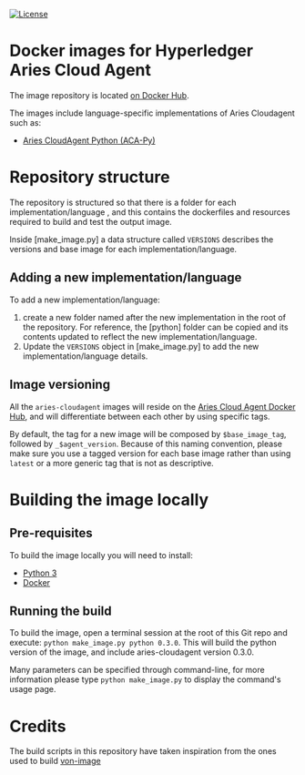 [![License](https://img.shields.io/badge/License-Apache%202.0-blue.svg)](LICENSE)

# Docker images for Hyperledger Aries Cloud Agent

The image repository is located [on Docker Hub](https://hub.docker.com/r/hyperledger/aries-cloudagent/).

The images include language-specific implementations of Aries Cloudagent such as:

-   [Aries CloudAgent Python (ACA-Py)](https://github.com/hyperledger/aries-cloudagent-python)

# Repository structure

The repository is structured so that there is a folder for each implementation/language , and this contains the dockerfiles and resources required to build and test the output image.

Inside [make_image.py] a data structure called `VERSIONS` describes the versions and base image for each implementation/language.

## Adding a new implementation/language

To add a new implementation/language:

1. create a new folder named after the new implementation in the root of the repository. For reference, the [python] folder can be copied and its contents updated to reflect the new implementation/language.
2. Update the `VERSIONS` object in [make_image.py] to add the new implementation/language details.

## Image versioning

All the `aries-cloudagent` images will reside on the [Aries Cloud Agent Docker Hub](https://hub.docker.com/r/hyperledger/aries-cloudagent/), and will differentiate between each other by using specific tags.

By default, the tag for a new image will be composed by `$base_image_tag`, followed by `_$agent_version`. Because of this naming convention, please make sure you use a tagged version for each base image rather than using `latest` or a more generic tag that is not as descriptive.

# Building the image locally

## Pre-requisites

To build the image locally you will need to install:

-   [Python 3](https://www.python.org/)
-   [Docker](https://www.docker.com/)

## Running the build

To build the image, open a terminal session at the root of this Git repo and execute: `python make_image.py python 0.3.0`.
This will build the python version of the image, and include aries-cloudagent version 0.3.0.

Many parameters can be specified through command-line, for more information please type `python make_image.py` to display the command's usage page.

# Credits

The build scripts in this repository have taken inspiration from the ones used to build [von-image](https://github.com/PSPC-SPAC-buyandsell/von-image)
